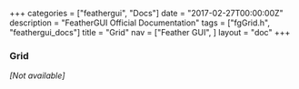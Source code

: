 +++
categories = ["feathergui", "Docs"]
date = "2017-02-27T00:00:00Z"
description = "FeatherGUI Official Documentation"
tags = ["fgGrid.h", "feathergui_docs"]
title = "Grid"
nav = ["Feather GUI", ]
layout = "doc"
+++

### Grid

*[Not available]*